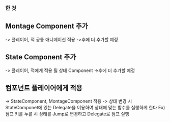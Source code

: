 ### 한 것
## Montage Component 추가
-> 플레이어, 적 공통 애니메이션 적용
->후에 더 추가할 예정
## State Component 추가
-> 플레이어, 적에게 적용 될 상태 Component
->후에 더 추가할 예정

## 컴포넌트 플레이어에게 적용
-> StateComponent, MontageComponent 적용
-> 상태 변경 시 StateComponet에 있는 Delegate을 이용하여 상태에 맞는 함수를 실행하게 한다
 Ex) 점프 키를 누를 시 상태를 Jump로 변경하고 Delegate로 점프 실행

